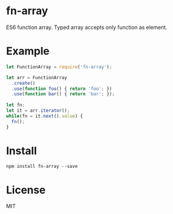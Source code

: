 # fn-array

ES6 function array. Typed array accepts only function as element.

# Example

```JavaScript
let FunctionArray = require('fn-array');

let arr = FunctionArray
  .create()
  .use(function foo() { return 'foo'; })
  .use(function bar() { return 'bar'; });
  
let fn;
let it = arr.iterator();
while(fn = it.next().value) {
  fn();
}
```

# Install

```
npm install fn-array --save
```

# License

MIT